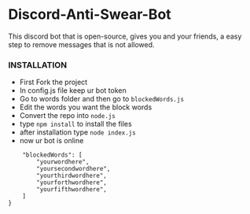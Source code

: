 # Discord-Anti-Swear-Bot
This discord bot that is open-source, gives you and your friends, a easy step to remove messages that is not allowed.

###  INSTALLATION

-   First Fork the project 
-   In config.js file keep ur bot token 
-   Go to words folder and then go to `blockedWords.js`
-   Edit the words you want the block words
-   Convert the repo into `node.js`
-   type `npm install` to install the files
-   after installation type `node index.js`
-   now ur bot is online 


```{
    "blockedWords": [
        "yourwordhere",
        "yoursecondwordhere",
        "yourthirdwordhere",
        "yourforthwordhere",
        "yourfifthwordhere",
    ]
}
